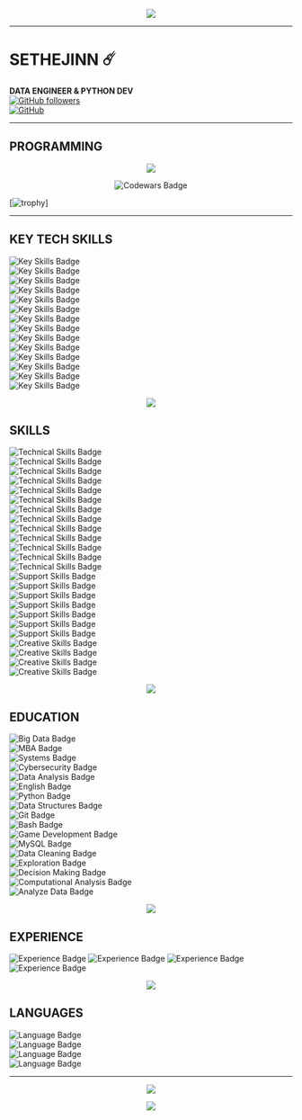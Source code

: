 
<p align="center">
  <img src="https://readme-typing-svg.demolab.com?font=Agency+FB&size=90&pause=2000&color=green&center=true&random=true&width=700&height=150&lines=SETHEJINN" />
</a></p>

<hr style="border-color:green;">


# SETHEJINN ☄️
**DATA ENGINEER & PYTHON DEV**  
[![GitHub followers](https://img.shields.io/github/followers/sethejinn?style=social)](https://github.com/sethejinn)  
[![GitHub](https://img.shields.io/badge/GitHub-sethejinn-black?style=flat&logo=github)](https://github.com/sethejinn)  

<hr style="border-color:green;">

## PROGRAMMING  

<p align="center">
<a href="https://github.com/sethejinn/sethejinn">
  <img align="center" src="https://github-readme-stats.vercel.app/api/top-langs/?username=sethejinn&theme=dark&langs_count=20" />
</a></p>

<p align="center"><img src="https://www.codewars.com/users/sethejinn/badges/large" alt="Codewars Badge"> </p>

[![trophy](https://github-profile-trophy.vercel.app/?username=sethejinn)]

<hr style="border-color:green;">

## KEY TECH SKILLS  

![Key Skills Badge](https://img.shields.io/badge/Skills-SQL%20%28PostgreSQL%2C%20MySQL%29-28a745?style=flat-square)  
![Key Skills Badge](https://img.shields.io/badge/Skills-Python-28a745?style=flat-square)  
![Key Skills Badge](https://img.shields.io/badge/Skills-Polars-28a745?style=flat-square)  
![Key Skills Badge](https://img.shields.io/badge/Skills-Pandas-28a745?style=flat-square)  
![Key Skills Badge](https://img.shields.io/badge/Skills-Excel%20%26%20PowerBI-28a745?style=flat-square)  
![Key Skills Badge](https://img.shields.io/badge/Skills-HTML%20%26%20CSS-28a745?style=flat-square)  
![Key Skills Badge](https://img.shields.io/badge/Skills-Git%2C%20GitHub%20%26%20Bitbucket-28a745?style=flat-square)  
![Key Skills Badge](https://img.shields.io/badge/Skills-ETL-28a745?style=flat-square)  
![Key Skills Badge](https://img.shields.io/badge/Skills-Data%20Visualization-28a745?style=flat-square)  
![Key Skills Badge](https://img.shields.io/badge/Skills-Systems%20Administration-28a745?style=flat-square)  
![Key Skills Badge](https://img.shields.io/badge/Skills-Virtualization-28a745?style=flat-square)  
![Key Skills Badge](https://img.shields.io/badge/Skills-Active%20Directory-28a745?style=flat-square)  
![Key Skills Badge](https://img.shields.io/badge/Skills-Advanced%20troubleshooting-28a745?style=flat-square)  
![Key Skills Badge](https://img.shields.io/badge/Skills-Project%20Management%20%28Jira%29-28a745?style=flat-square)  

<p align="center">
    <img src="https://media.tenor.com/MOFonahEVKUAAAAi/xs19-baby-yoda.gif" />
  </a>
</p>

## SKILLS  

![Technical Skills Badge](https://img.shields.io/badge/Skills-Database%20Administration-lightblue)  
![Technical Skills Badge](https://img.shields.io/badge/Skills-Programming%20Languages-lightblue)  
![Technical Skills Badge](https://img.shields.io/badge/Skills-Data%20Engineering-lightblue)  
![Technical Skills Badge](https://img.shields.io/badge/Skills-Data%20Visualization-lightblue)  
![Technical Skills Badge](https://img.shields.io/badge/Skills-Web%20Design-lightblue)  
![Technical Skills Badge](https://img.shields.io/badge/Skills-Hardware%20Maintenance-lightblue)  
![Technical Skills Badge](https://img.shields.io/badge/Skills-Remote%20Connections-lightblue)  
![Technical Skills Badge](https://img.shields.io/badge/Skills-Active%20Directory-lightblue)  
![Technical Skills Badge](https://img.shields.io/badge/Skills-DNS%20and%20Networks-lightblue)  
![Technical Skills Badge](https://img.shields.io/badge/Skills-Operating%20Systems-lightblue)  
![Technical Skills Badge](https://img.shields.io/badge/Skills-Security-lightblue)  
![Technical Skills Badge](https://img.shields.io/badge/Skills-Virtualization-lightblue)  
![Technical Skills Badge](https://img.shields.io/badge/Skills-Version%20Control-lightblue)  
![Support Skills Badge](https://img.shields.io/badge/Skills-Technical%20Support-orange)  
![Support Skills Badge](https://img.shields.io/badge/Skills-Corporate%20Environments-orange)  
![Support Skills Badge](https://img.shields.io/badge/Skills-Management%20Tools-orange)  
![Support Skills Badge](https://img.shields.io/badge/Skills-Agile%20Project%20Management-orange)  
![Support Skills Badge](https://img.shields.io/badge/Skills-Recruiting-orange)  
![Support Skills Badge](https://img.shields.io/badge/Skills-Technical%20Assessment-orange)  
![Support Skills Badge](https://img.shields.io/badge/Skills-Training-orange)  
![Creative Skills Badge](https://img.shields.io/badge/Skills-Game%20Development-yellow)  
![Creative Skills Badge](https://img.shields.io/badge/Skills-Video%20Games%20and%20Streaming-yellow)  
![Creative Skills Badge](https://img.shields.io/badge/Skills-Team%20Coordination-yellow)  
![Creative Skills Badge](https://img.shields.io/badge/Skills-Social%20Media%20and%20Marketing-yellow)  

<p align="center">
    <img src="https://i.gifer.com/origin/d1/d17fc7f864fdb8deae36bc3bf8cf6d05_w200.gif" />
  </a>
</p>

## EDUCATION

![Big Data Badge](https://img.shields.io/badge/Master%20in%20Big%20Data%20%26%20Business%20Intelligence-blue)  
![MBA Badge](https://img.shields.io/badge/MBA%20in%20Business%20Administration%20and%20Management-blue)  
![Systems Badge](https://img.shields.io/badge/Systems%20Administration%20in%20Network-blue)  
![Cybersecurity Badge](https://img.shields.io/badge/Cybersecurity%20Technician-blue)  
![Data Analysis Badge](https://img.shields.io/badge/Professional%20Certificate%20in%20Data%20Analysis-blue)  
![English Badge](https://img.shields.io/badge/C2%20Proficient%20English%20Certificate-blue)  
![Python Badge](https://img.shields.io/badge/Professional%20Python%20Course-blue)  
![Data Structures Badge](https://img.shields.io/badge/Data%20Structures%20in%20Python-blue)  
![Git Badge](https://img.shields.io/badge/Professional%20Git%20Course-blue)  
![Bash Badge](https://img.shields.io/badge/Bash%20Scripting%20%E2%80%93%20DevOps%20Bootcamp-blue)  
![Game Development Badge](https://img.shields.io/badge/Complete%20Python%20Game%20Development%20Course-blue)  
![MySQL Badge](https://img.shields.io/badge/MySQL%20Course-blue)  
![Data Cleaning Badge](https://img.shields.io/badge/From%20Dirty%20Data%20to%20Clean%20Data-blue)  
![Exploration Badge](https://img.shields.io/badge/Prepare%20Data%20for%20Exploration-blue)  
![Decision Making Badge](https://img.shields.io/badge/Data--driven%20Decision%20Making-blue)  
![Computational Analysis Badge](https://img.shields.io/badge/Computational%20Data%20Analysis-blue)  
![Analyze Data Badge](https://img.shields.io/badge/Analyze%20Data%20to%20Answer%20Questions-blue)

<p align="center">
    <img src="https://media.tenor.com/ONv6f0zBNFYAAAAj/hugging-grogu.gif" />
  </a>
</p>

## EXPERIENCE

![Experience Badge](https://img.shields.io/badge/Experience-Data%20Engineer%20-%23FF5733)
![Experience Badge](https://img.shields.io/badge/Experience-Data%20Analyst-%23FF5733)
![Experience Badge](https://img.shields.io/badge/Experience-N2%20Support%20Technician-%23FF5733)
![Experience Badge](https://img.shields.io/badge/Experience-IT%20Technician-%23FF5733)

<p align="center">
    <img src="https://www.animatedimages.org/data/media/636/animated-star-wars-image-0009.gif" />
  </a>
</p>
<p align="center"> </p>

## LANGUAGES  
![Language Badge](https://img.shields.io/badge/Language-C2%20Spanish%20%28bilingual%29-0056D2)  
![Language Badge](https://img.shields.io/badge/Language-C2%20English%20%28bilingual%29-0056D2)  
![Language Badge](https://img.shields.io/badge/Language-B2%20French-0056D2)  
![Language Badge](https://img.shields.io/badge/Language-HSK%20Level%202%20Chinese-0056D2)  

<hr style="border-color:green;">
<p></p>

<p align="center">
      <img src="https://github-readme-stats.vercel.app/api?username=sethejinn&theme=transparent&show_icons=true">
      </a><p>
        
<p align="center">
    <img src="https://media1.tenor.com/m/RYJZjeM7FPYAAAAd/leaves-thanks.gif" />
  </a>
</p>
